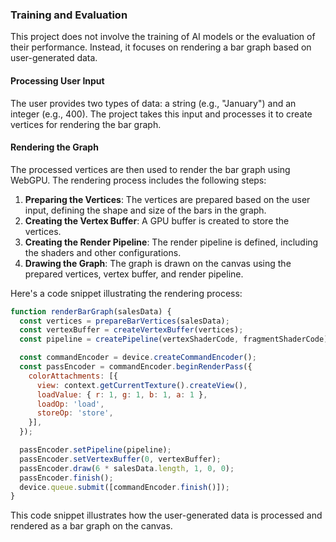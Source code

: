 ### Training and Evaluation

This project does not involve the training of AI models or the evaluation of their performance. Instead, it focuses on rendering a bar graph based on user-generated data.

#### Processing User Input
The user provides two types of data: a string (e.g., "January") and an integer (e.g., 400). The project takes this input and processes it to create vertices for rendering the bar graph.

#### Rendering the Graph
The processed vertices are then used to render the bar graph using WebGPU. The rendering process includes the following steps:
1. **Preparing the Vertices**: The vertices are prepared based on the user input, defining the shape and size of the bars in the graph.
2. **Creating the Vertex Buffer**: A GPU buffer is created to store the vertices.
3. **Creating the Render Pipeline**: The render pipeline is defined, including the shaders and other configurations.
4. **Drawing the Graph**: The graph is drawn on the canvas using the prepared vertices, vertex buffer, and render pipeline.

Here's a code snippet illustrating the rendering process:

```javascript
function renderBarGraph(salesData) {
  const vertices = prepareBarVertices(salesData);
  const vertexBuffer = createVertexBuffer(vertices);
  const pipeline = createPipeline(vertexShaderCode, fragmentShaderCode);

  const commandEncoder = device.createCommandEncoder();
  const passEncoder = commandEncoder.beginRenderPass({
    colorAttachments: [{
      view: context.getCurrentTexture().createView(),
      loadValue: { r: 1, g: 1, b: 1, a: 1 },
      loadOp: 'load',
      storeOp: 'store',
    }],
  });

  passEncoder.setPipeline(pipeline);
  passEncoder.setVertexBuffer(0, vertexBuffer);
  passEncoder.draw(6 * salesData.length, 1, 0, 0);
  passEncoder.finish();
  device.queue.submit([commandEncoder.finish()]);
}
```

This code snippet illustrates how the user-generated data is processed and rendered as a bar graph on the canvas.